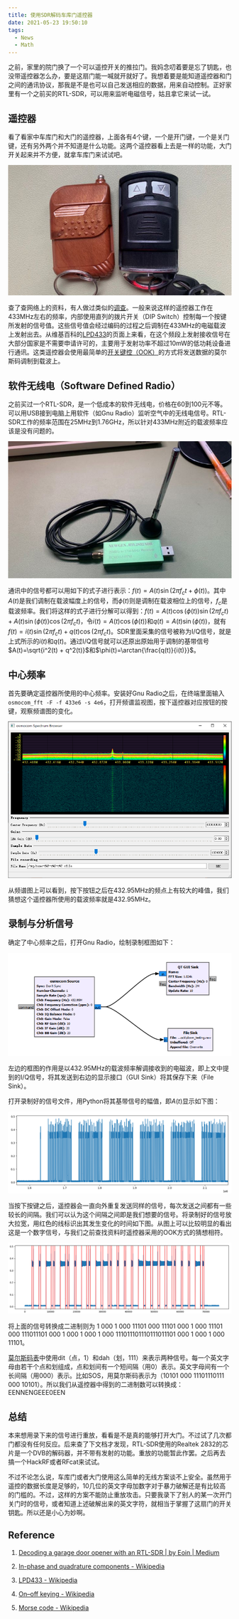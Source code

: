 ```yaml
---
title: 使用SDR解码车库门遥控器
date: 2021-05-23 19:50:10
tags:
  - News
  - Math
---
```


之前，家里的院门换了一个可以遥控开关的推拉门。我妈念叨着要是忘了钥匙，也没带遥控器怎么办，要是这扇门能一喊就开就好了。我想着要是能知道遥控器和门之间的通讯协议，那我是不是也可以自己发送相应的数据，用来自动控制。正好家里有一个之前买的RTL-SDR，可以用来监听电磁信号，姑且拿它来试一试。

## 遥控器

看了看家中车库门和大门的遥控器，上面各有4个键，一个是开门键，一个是关门键，还有另外两个并不知道是什么功能。这两个遥控器看上去是一样的功能，大门开关起来并不方便，就拿车库门来试试吧。

![garage-keys](../assets/garage_locks/garage-keys.jpg)

查了查网络上的资料，有人做过类似的[调查](https://medium.com/@eoindcoolest/decoding-a-garage-door-opener-with-an-rtl-sdr-5a47292e2bda#.qu46ncrr3)。一般来说这样的遥控器工作在433MHz左右的频率，内部使用直列的拨片开关（DIP Switch）控制每一个按键所发射的信号值。这些信号值会经过编码的过程之后调制在433MHz的电磁载波上发射出去。从维基百科的[LPD433](https://en.wikipedia.org/wiki/LPD433)的页面上来看，在这个频段上发射接收信号在大部分国家是不需要申请许可的，主要用于发射功率不超过10mW的低功耗设备进行通讯。这类遥控器会使用最简单的[开关键控（OOK）](https://zh.wikipedia.org/wiki/OOK)的方式将发送数据的莫尔斯码调制到载波上。

## 软件无线电（Software Defined Radio）

之前买过一个RTL-SDR，是一个低成本的软件无线电，价格在60到100元不等。可以用USB接到电脑上用软件（如Gnu Radio）监听空气中的无线电信号。RTL-SDR工作的频率范围在25MHz到1.76GHz，所以针对433MHz附近的载波频率应该是没有问题的。

![rtl-sdr](../assets/garage_locks/rtl-sdr.jpg)

通讯中的信号都可以用如下的式子进行表示：$f(t)=A(t)\sin(2\pi f_ct+\phi(t))$。其中$A(t)$是我们调制在载波幅度上的信号，而$\phi(t)$则是调制在载波相位上的信号，$f_c$是载波频率。我们将这样的式子进行分解可以得到：$f(t)=A(t)\cos(\phi(t))\sin(2\pi f_ct) + A(t)\sin(\phi(t))\cos(2\pi f_ct)$，令$i(t) = A(t)\cos(\phi(t))$和$q(t)=A(t)\sin(\phi(t))$，就有$f(t)=i(t)\sin(2\pi f_ct) + q(t)\cos(2\pi f_ct)$。SDR里面采集的信号被称为I/Q信号，就是上式所示的$i(t)$和$q(t)$。通过I/Q信号就可以还原出原始用于调制的基带信号$A(t)=\sqrt{i^2(t) + q^2(t)}$和$\phi(t)=\arctan{\frac{q(t)}{i(t)}}$。

## 中心频率

首先要确定遥控器所使用的中心频率。安装好Gnu Radio之后，在终端里面输入`osmocom_fft -F -f 433e6 -s 4e6`，打开频谱监视图，按下遥控器对应按钮的按键，观察频谱图的变化。

![spectrum](../assets/garage_locks/spectrum.png)

从频谱图上可以看到，按下按钮之后在432.95MHz的频点上有较大的峰值，我们猜想这个遥控器所使用的载波频率就是432.95MHz。

## 录制与分析信号

确定了中心频率之后，打开Gnu Radio，绘制录制框图如下：

![record_diagram](../assets/garage_locks/record_diagram.png)

左边的框图的作用是以432.95MHz的载波频率解调接收到的电磁波，即上文中提到的I/Q信号，将其发送到右边的显示接口（GUI Sink）将其保存下来（File Sink）。

打开录制好的信号文件，用Python将其基带信号的幅值，即$A(t)$显示如下图：

![raw_signal](../assets/garage_locks/raw_signal.png)

当按下按键之后，遥控器会一直向外重复发送同样的信号，每次发送之间都有一些较长的间隔。我们可以认为这个间隔之间即是我们想要的信号。将录制好的信号放大拉宽，用红色的线标识出其发生变化的时间如下图。从图上可以比较明显的看出这是一个数字信号，与我们之前查找资料时遥控器采用的OOK方式的猜想相符。

![raw_signal_zoom](../assets/garage_locks/raw_signal_zoom.png)

将上面的信号转换成二进制则为
1 000 1 000 11101 000 11101 000 1 000 11101 000 111011101 000 1 000 1 000 1 000 111011101110111011101 000 1 000 1 000 11101。

[莫尔斯码表](https://en.wikipedia.org/wiki/Morse_code)中使用dit（点，1）和dah（划，111）来表示两种信号。每一个英文字母由若干个点和划组成，点和划间有一个短间隔（用0）表示。英文字母间有一个长间隔（用000）表示。比如SOS，用莫尔斯码表示为（10101 000 11101110111 000 10101）。所以我们从遥控器中得到的二进制数可以转换成：EENNENGEEE0EEN

## 总结

本来想用录下来的信号进行重放，看看是不是真的能够打开大门。不过试了几次都门都没有任何反应。后来查了下文档才发现，RTL-SDR使用的Realtek 2832的芯片是一个DVB的解码器，并不带有发射的功能。重放的功能暂此作罢。之后再去搞一个HackRF或者RFcat来试试。

不过不论怎么说，车库门或者大门使用这么简单的无线方案谈不上安全。虽然用于遥控的数据长度是足够的，10几位的英文字母加数字对于暴力破解还是有比较高的门槛的。不过，这样的方案不能防止重放攻击。只要我录下了别人的某一次开门关门时的信号，或者知道上述破解出来的英文字符，就相当于掌握了这扇门的开关钥匙。所以还是小心为妙啊。

## Reference

1. [Decoding a garage door opener with an RTL-SDR | by Eoin | Medium](https://medium.com/@eoindcoolest/decoding-a-garage-door-opener-with-an-rtl-sdr-5a47292e2bda#.qu46ncrr3)

2. [In-phase and quadrature components - Wikipedia](https://en.wikipedia.org/wiki/In-phase_and_quadrature_components)

3. [LPD433 - Wikipedia](https://en.wikipedia.org/wiki/LPD433)

4. [On–off keying - Wikipedia](https://en.wikipedia.org/wiki/On–off_keying)

5. [Morse code - Wikipedia](https://en.wikipedia.org/wiki/Morse_code)

